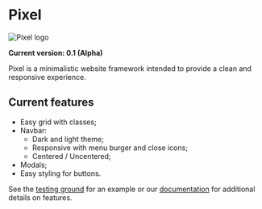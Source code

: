 # Pixel

![Pixel logo](pixel-logo.jpg)

**Current version: 0.1 (Alpha)**

Pixel is a minimalistic website framework intended to provide a clean and responsive experience.

## Current features

 - Easy grid with classes;
 - Navbar:
   - Dark and light theme;
   - Responsive with menu burger and close icons;
   - Centered / Uncentered;
 - Modals;
 - Easy styling for buttons.
 
See the [testing ground](https://hircinus.github.io/pixel/) for an example or our [documentation](https://github.com/Hircinus/pixel/tree/master/docs) for additional details on features.


